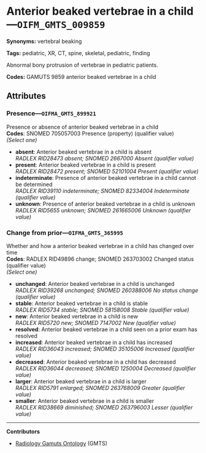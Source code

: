 # Anterior beaked vertebrae in a child—`OIFM_GMTS_009859`

**Synonyms:** vertebral beaking

**Tags:** pediatric, XR, CT, spine, skeletal, pediatric, finding

Abnormal bony protrusion of vertebrae in pediatric patients.

**Codes:** GAMUTS 9859 anterior beaked vertebrae in a child

## Attributes

### Presence—`OIFMA_GMTS_899921`

Presence or absence of anterior beaked vertebrae in a child  
**Codes**: SNOMED 705057003 Presence (property) (qualifier value)  
*(Select one)*

- **absent**: Anterior beaked vertebrae in a child is absent  
_RADLEX RID28473 absent; SNOMED 2667000 Absent (qualifier value)_
- **present**: Anterior beaked vertebrae in a child is present  
_RADLEX RID28472 present; SNOMED 52101004 Present (qualifier value)_
- **indeterminate**: Presence of anterior beaked vertebrae in a child cannot be determined  
_RADLEX RID39110 indeterminate; SNOMED 82334004 Indeterminate (qualifier value)_
- **unknown**: Presence of anterior beaked vertebrae in a child is unknown  
_RADLEX RID5655 unknown; SNOMED 261665006 Unknown (qualifier value)_

### Change from prior—`OIFMA_GMTS_365995`

Whether and how a anterior beaked vertebrae in a child has changed over time  
**Codes**: RADLEX RID49896 change; SNOMED 263703002 Changed status (qualifier value)  
*(Select one)*

- **unchanged**: Anterior beaked vertebrae in a child is unchanged  
_RADLEX RID39268 unchanged; SNOMED 260388006 No status change (qualifier value)_
- **stable**: Anterior beaked vertebrae in a child is stable  
_RADLEX RID5734 stable; SNOMED 58158008 Stable (qualifier value)_
- **new**: Anterior beaked vertebrae in a child is new  
_RADLEX RID5720 new; SNOMED 7147002 New (qualifier value)_
- **resolved**: Anterior beaked vertebrae in a child seen on a prior exam has resolved  
- **increased**: Anterior beaked vertebrae in a child has increased  
_RADLEX RID36043 increased; SNOMED 35105006 Increased (qualifier value)_
- **decreased**: Anterior beaked vertebrae in a child has decreased  
_RADLEX RID36044 decreased; SNOMED 1250004 Decreased (qualifier value)_
- **larger**: Anterior beaked vertebrae in a child is larger  
_RADLEX RID5791 enlarged; SNOMED 263768009 Greater (qualifier value)_
- **smaller**: Anterior beaked vertebrae in a child is smaller  
_RADLEX RID38669 diminished; SNOMED 263796003 Lesser (qualifier value)_

---

**Contributors**

- [Radiology Gamuts Ontology](https://gamuts.net/) (GMTS)